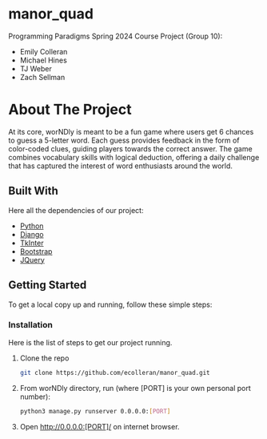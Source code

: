# manor_quad
Programming Paradigms Spring 2024 Course Project (Group 10):
* Emily Colleran
* Michael Hines
* TJ Weber
* Zach Sellman

# About The Project

At its core, worNDly is meant to be a fun game where users get 6 chances to guess a 5-letter word. Each guess provides feedback in the form of color-coded clues, guiding players towards the correct answer. The game combines vocabulary skills with logical deduction, offering a daily challenge that has captured the interest of word enthusiasts around the world.

## Built With
Here all the dependencies of our project:

* [Python](https://www.python.org/)
* [Django](https://www.djangoproject.com/)
* [TkInter](https://docs.python.org/3/library/tkinter.html)
* [Bootstrap](https://getbootstrap.com)
* [JQuery](https://jquery.com)



## Getting Started

To get a local copy up and running, follow these simple steps:

### Installation

Here is the list of steps to get our project running.

1. Clone the repo
   ```sh
   git clone https://github.com/ecolleran/manor_quad.git
   ```
2. From worNDly directory, run (where [PORT] is your own personal port number):
   ```sh
   python3 manage.py runserver 0.0.0.0:[PORT]
   ```
3. Open http://0.0.0.0:[PORT]/ on internet browser.